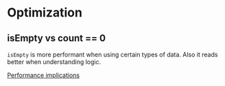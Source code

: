 # Optimization



## isEmpty vs count == 0

`isEmpty` is more performant when using certain types of data.
Also it reads better when understanding logic.

[Performance implications](https://www.swiftbysundell.com/articles/count-vs-isEmpty/)